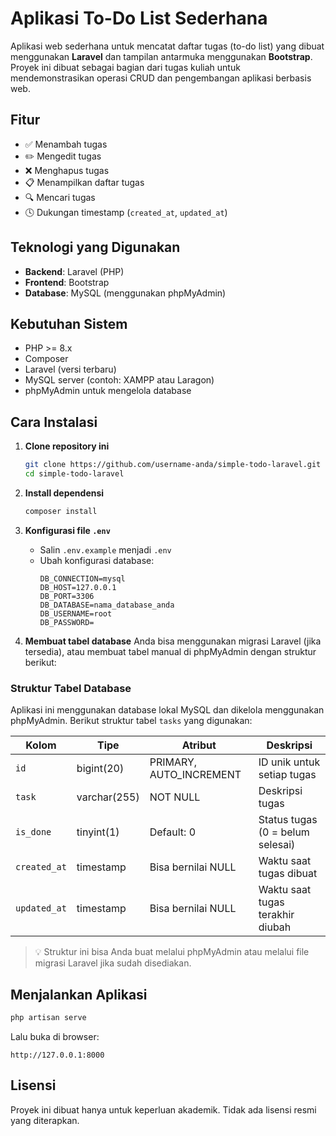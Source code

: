 
# Aplikasi To-Do List Sederhana

Aplikasi web sederhana untuk mencatat daftar tugas (to-do list) yang dibuat menggunakan **Laravel** dan tampilan antarmuka menggunakan **Bootstrap**. Proyek ini dibuat sebagai bagian dari tugas kuliah untuk mendemonstrasikan operasi CRUD dan pengembangan aplikasi berbasis web.

## Fitur

- ✅ Menambah tugas  
- ✏️ Mengedit tugas  
- ❌ Menghapus tugas  
- 📋 Menampilkan daftar tugas  
- 🔍 Mencari tugas  
- 🕓 Dukungan timestamp (`created_at`, `updated_at`)  

## Teknologi yang Digunakan

- **Backend**: Laravel (PHP)
- **Frontend**: Bootstrap
- **Database**: MySQL (menggunakan phpMyAdmin)

## Kebutuhan Sistem

- PHP >= 8.x
- Composer
- Laravel (versi terbaru)
- MySQL server (contoh: XAMPP atau Laragon)
- phpMyAdmin untuk mengelola database

## Cara Instalasi

1. **Clone repository ini**
   ```bash
   git clone https://github.com/username-anda/simple-todo-laravel.git
   cd simple-todo-laravel
   ```

2. **Install dependensi**
   ```bash
   composer install
   ```

3. **Konfigurasi file `.env`**
   - Salin `.env.example` menjadi `.env`
   - Ubah konfigurasi database:
     ```env
     DB_CONNECTION=mysql
     DB_HOST=127.0.0.1
     DB_PORT=3306
     DB_DATABASE=nama_database_anda
     DB_USERNAME=root
     DB_PASSWORD=
     ```

4. **Membuat tabel database**
   Anda bisa menggunakan migrasi Laravel (jika tersedia), atau membuat tabel manual di phpMyAdmin dengan struktur berikut:

### Struktur Tabel Database

Aplikasi ini menggunakan database lokal MySQL dan dikelola menggunakan phpMyAdmin. Berikut struktur tabel `tasks` yang digunakan:

| Kolom         | Tipe         | Atribut                 | Deskripsi                      |
|---------------|--------------|--------------------------|-------------------------------|
| `id`          | bigint(20)   | PRIMARY, AUTO_INCREMENT  | ID unik untuk setiap tugas     |
| `task`        | varchar(255) | NOT NULL                 | Deskripsi tugas                |
| `is_done`     | tinyint(1)   | Default: 0               | Status tugas (0 = belum selesai) |
| `created_at`  | timestamp    | Bisa bernilai NULL       | Waktu saat tugas dibuat        |
| `updated_at`  | timestamp    | Bisa bernilai NULL       | Waktu saat tugas terakhir diubah |

> 💡 Struktur ini bisa Anda buat melalui phpMyAdmin atau melalui file migrasi Laravel jika sudah disediakan.

## Menjalankan Aplikasi

```bash
php artisan serve
```

Lalu buka di browser:
```
http://127.0.0.1:8000
```

## Lisensi

Proyek ini dibuat hanya untuk keperluan akademik. Tidak ada lisensi resmi yang diterapkan.
